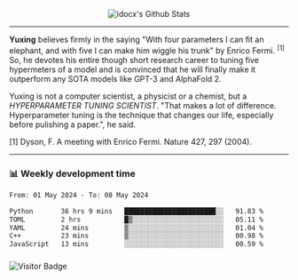 <div align="center">
    <img align="center" src="https://github-readme-stats.vercel.app/api?username=idocx&show_icons=true&count_private=true&hide_border=true" alt="idocx's Github Stats"></img>
</div>

---

**Yuxing** believes firmly in the saying "With four parameters I can fit an elephant, and with five I can make him wiggle his trunk" by Enrico Fermi. <sup>[1]</sup> So, he devotes his entire though short research career to tuning five hypermeters of a model and is convinced that he will finally make it outperform any SOTA models like GPT-3 and AlphaFold 2.

Yuxing is not a computer scientist, a physicist or a chemist, but a *HYPERPARAMETER TUNING SCIENTIST*. "That makes a lot of difference. Hyperparameter tuning is the technique that changes our life, especially before pulishing a paper.", he said.

[1] Dyson, F. A meeting with Enrico Fermi. Nature 427, 297 (2004).


---

### 📊 Weekly development time
<!--START_SECTION:waka-->

```txt
From: 01 May 2024 - To: 08 May 2024

Python       36 hrs 9 mins   ███████████████████████░░   91.83 %
TOML         2 hrs           █▒░░░░░░░░░░░░░░░░░░░░░░░   05.11 %
YAML         24 mins         ▒░░░░░░░░░░░░░░░░░░░░░░░░   01.04 %
C++          23 mins         ▒░░░░░░░░░░░░░░░░░░░░░░░░   00.98 %
JavaScript   13 mins         ░░░░░░░░░░░░░░░░░░░░░░░░░   00.59 %
```

<!--END_SECTION:waka-->

### 

![Visitor Badge](https://visitor-badge.laobi.icu/badge?page_id=idocx.idocx)